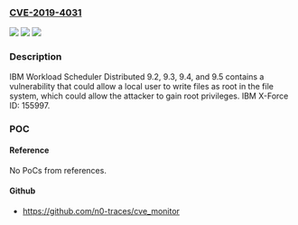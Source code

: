 ### [CVE-2019-4031](https://cve.mitre.org/cgi-bin/cvename.cgi?name=CVE-2019-4031)
![](https://img.shields.io/static/v1?label=Product&message=Workload%20Scheduler%20Distributed&color=blue)
![](https://img.shields.io/static/v1?label=Version&message=n%2Fa&color=blue)
![](https://img.shields.io/static/v1?label=Vulnerability&message=Gain%20Privileges&color=brighgreen)

### Description

IBM Workload Scheduler Distributed 9.2, 9.3, 9.4, and 9.5 contains a vulnerability that could allow a local user to write files as root in the file system, which could allow the attacker to gain root privileges. IBM X-Force ID: 155997.

### POC

#### Reference
No PoCs from references.

#### Github
- https://github.com/n0-traces/cve_monitor

